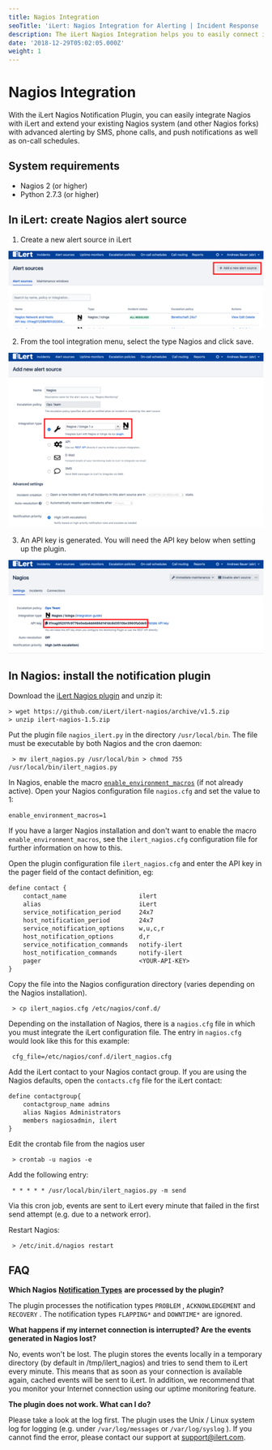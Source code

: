 ```yaml
---
title: Nagios Integration
seoTitle: 'iLert: Nagios Integration for Alerting | Incident Response | Uptime'
description: The iLert Nagios Integration helps you to easily connect iLert with Nagios.
date: '2018-12-29T05:02:05.000Z'
weight: 1
---
```


# Nagios Integration

With the iLert Nagios Notification Plugin, you can easily integrate Nagios with iLert and extend your existing Nagios system \(and other Nagios forks\) with advanced alerting by SMS, phone calls, and push notifications as well as on-call schedules.

## System requirements <a id="requirements"></a>

* Nagios 2 \(or higher\)
* Python 2.7.3 \(or higher\)

## In iLert: create Nagios alert source <a id="create-alarm-source"></a>

1. Create a new alert source in iLert

![](../.gitbook/assets/na1.png)

2. From the tool integration menu, select the type Nagios and click save.

![](../.gitbook/assets/na2.png)

3. An API key is generated. You will need the API key below when setting up the plugin.

![](../.gitbook/assets/na3.png)

## In Nagios: install the notification plugin <a id="installation-guide"></a>

Download the [iLert Nagios plugin](https://github.com/iLert/ilert-nagios) and unzip it:

```text
> wget https://github.com/iLert/ilert-nagios/archive/v1.5.zip
> unzip ilert-nagios-1.5.zip
```

Put the plugin file `nagios_ilert.py` in the directory `/usr/local/bin`. The file must be executable by both Nagios and the cron daemon:

```text
 > mv ilert_nagios.py /usr/local/bin > chmod 755 /usr/local/bin/ilert_nagios.py
```

In Nagios, enable the macro [`enable_environment_macros`](http://nagios.sourceforge.net/docs/3_0/configmain.html#enable_environment_macros) \(if not already active\). Open your Nagios configuration file `nagios.cfg` and set the value to 1:

```text
enable_environment_macros=1
```

If you have a larger Nagios installation and don't want to enable the macro `enable_environment_macros`, see the `ilert_nagios.cfg` configuration file for further information on how to this.

Open the plugin configuration file `ilert_nagios.cfg` and enter the API key in the pager field of the contact definition, eg:

```text
define contact {
    contact_name                    ilert
    alias                           iLert
    service_notification_period     24x7
    host_notification_period        24x7
    service_notification_options    w,u,c,r
    host_notification_options       d,r
    service_notification_commands   notify-ilert
    host_notification_commands      notify-ilert
    pager                           <YOUR-API-KEY>
}
```

Copy the file into the Nagios configuration directory \(varies depending on the Nagios installation\).

```text
 > cp ilert_nagios.cfg /etc/nagios/conf.d/
```

Depending on the installation of Nagios, there is a `nagios.cfg` file in which you must integrate the iLert configuration file. The entry in `nagios.cfg` would look like this for this example:

```text
 cfg_file=/etc/nagios/conf.d/ilert_nagios.cfg
```

Add the iLert contact to your Nagios contact group. If you are using the Nagios defaults, open the `contacts.cfg` file for the iLert contact:

```text
define contactgroup{
    contactgroup_name admins
    alias Nagios Administrators
    members nagiosadmin, ilert
}
```

Edit the crontab file from the nagios user

```text
 > crontab -u nagios -e
```

Add the following entry:

```text
 * * * * * /usr/local/bin/ilert_nagios.py -m send
```

Via this cron job, events are sent to iLert every minute that failed in the first send attempt \(e.g. due to a network error\).

Restart Nagios:

```text
 > /etc/init.d/nagios restart
```

## FAQ <a id="faq"></a>

**Which Nagios** [**Notification Types**](http://nagios.sourceforge.net/docs/3_0/notifications.html) **are processed by the plugin?**

The plugin processes the notification types `PROBLEM` , `ACKNOWLEDGEMENT` and `RECOVERY` . The notification types `FLAPPING*` and `DOWNTIME*` are ignored.

**What happens if my internet connection is interrupted? Are the events generated in Nagios lost?**

No, events won't be lost. The plugin stores the events locally in a temporary directory \(by default in /tmp/ilert\_nagios\) and tries to send them to iLert every minute. This means that as soon as your connection is available again, cached events will be sent to iLert. In addition, we recommend that you monitor your Internet connection using our uptime monitoring feature.

**The plugin does not work. What can I do?**

Please take a look at the log first. The plugin uses the Unix / Linux system log for logging \(e.g. under `/var/log/messages` or `/var/log/syslog` \). If you cannot find the error, please contact our support at [support@ilert.com](mailto:support@ilert.com).

